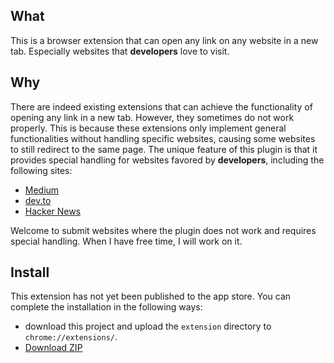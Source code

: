 ## What
This is a browser extension that can open any link on any website in a new tab.
Especially websites that **developers** love to visit.

## Why

There are indeed existing extensions that can achieve the functionality of opening any link in a new tab.
However, they sometimes do not work properly. This is because these extensions only implement general functionalities without handling specific websites, causing some websites to still redirect to the same page. The unique feature of this plugin is that it provides special handling for websites favored by **developers**, including the following sites:

* [Medium](https://medium.com)
* [dev.to](https://dev.to/)
* [Hacker News](https://news.ycombinator.com)   

Welcome to submit websites where the plugin does not work and requires special handling.
When I have free time, I will work on it.

## Install

This extension has not yet been published to the app store.
You can complete the installation in the following ways: 
- download this project and upload the `extension` directory to `chrome://extensions/`.
- [Download ZIP](https://github.com/cunzaizhuyi/open-new-tab-extension/raw/main/extension.zip)